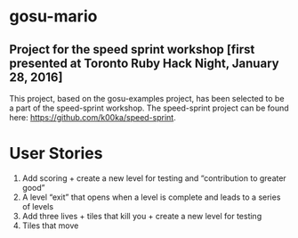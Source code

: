 # gosu-mario
## Project for the speed sprint workshop [first presented at Toronto Ruby Hack Night, January 28, 2016]

This project, based on the gosu-examples project, has been selected to be a part of the speed-sprint workshop.
The speed-sprint project can be found here: https://github.com/k00ka/speed-sprint.

# User Stories
1. Add scoring + create a new level for testing and “contribution to greater good”
2. A level “exit” that opens when a level is complete and leads to a series of levels
3. Add three lives + tiles that kill you + create a new level for testing
4. Tiles that move
